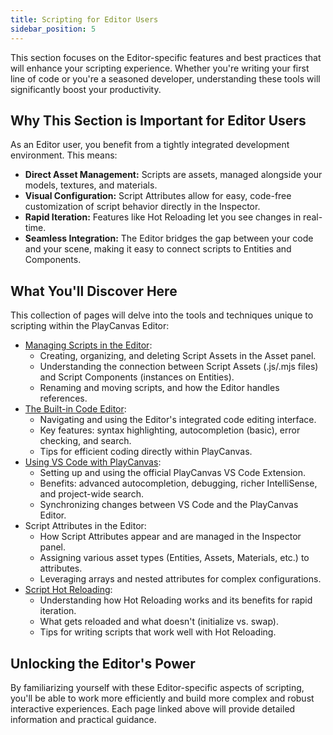 ```yaml
---
title: Scripting for Editor Users
sidebar_position: 5
---
```


This section focuses on the Editor-specific features and best practices that will enhance your scripting experience. Whether you're writing your first line of code or you're a seasoned developer, understanding these tools will significantly boost your productivity.

## Why This Section is Important for Editor Users

As an Editor user, you benefit from a tightly integrated development environment. This means:

* **Direct Asset Management:** Scripts are assets, managed alongside your models, textures, and materials.
* **Visual Configuration:** Script Attributes allow for easy, code-free customization of script behavior directly in the Inspector.
* **Rapid Iteration:** Features like Hot Reloading let you see changes in real-time.
* **Seamless Integration:** The Editor bridges the gap between your code and your scene, making it easy to connect scripts to Entities and Components.

## What You'll Discover Here

This collection of pages will delve into the tools and techniques unique to scripting within the PlayCanvas Editor:

* [Managing Scripts in the Editor](creating-scripts):
  * Creating, organizing, and deleting Script Assets in the Asset panel.
  * Understanding the connection between Script Assets (.js/.mjs files) and Script Components (instances on Entities).
  * Renaming and moving scripts, and how the Editor handles references.
* [The Built-in Code Editor](code-editor):
  * Navigating and using the Editor's integrated code editing interface.
  * Key features: syntax highlighting, autocompletion (basic), error checking, and search.
  * Tips for efficient coding directly within PlayCanvas.
* [Using VS Code with PlayCanvas](vscode-extension):
  * Setting up and using the official PlayCanvas VS Code Extension.
  * Benefits: advanced autocompletion, debugging, richer IntelliSense, and project-wide search.
  * Synchronizing changes between VS Code and the PlayCanvas Editor.
* Script Attributes in the Editor:
  * How Script Attributes appear and are managed in the Inspector panel.
  * Assigning various asset types (Entities, Assets, Materials, etc.) to attributes.
  * Leveraging arrays and nested attributes for complex configurations.
* [Script Hot Reloading](hot-reloading):
  * Understanding how Hot Reloading works and its benefits for rapid iteration.
  * What gets reloaded and what doesn't (initialize vs. swap).
  * Tips for writing scripts that work well with Hot Reloading.

## Unlocking the Editor's Power

By familiarizing yourself with these Editor-specific aspects of scripting, you'll be able to work more efficiently and build more complex and robust interactive experiences. Each page linked above will provide detailed information and practical guidance.
